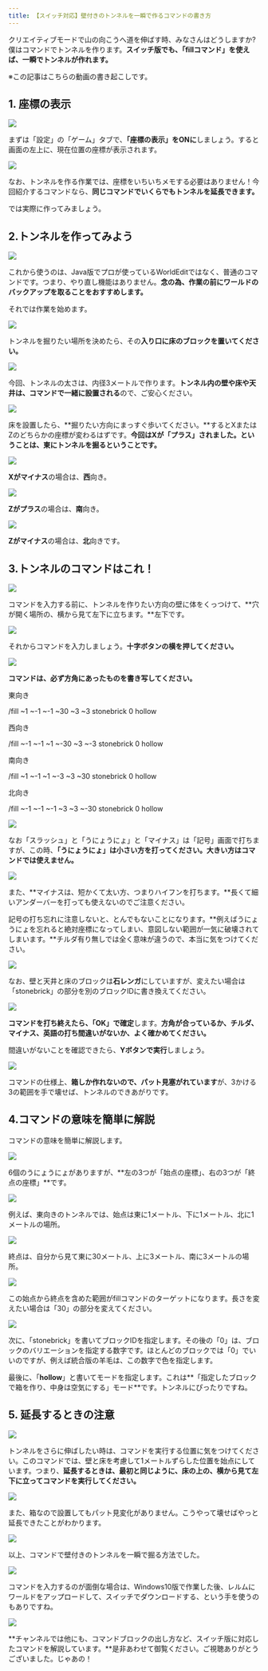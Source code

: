 ```yaml
---
title: 【スイッチ対応】壁付きのトンネルを一瞬で作るコマンドの書き方
---
```


クリエイティブモードで山の向こうへ道を伸ばす時、みなさんはどうしますか?僕はコマンドでトンネルを作ります。**スイッチ版でも、「fillコマンド」を使えば、一瞬でトンネルが作れます。**

※この記事はこちらの動画の書き起こしです。

## 1\. 座標の表示

![](https://cdn-ak.f.st-hatena.com/images/fotolife/s/sasigume/20210208/20210208090353.png)

まずは「設定」の「ゲーム」タブで、**「座標の表示」をONに**しましょう。すると画面の左上に、現在位置の座標が表示されます。

![](https://cdn-ak.f.st-hatena.com/images/fotolife/s/sasigume/20210208/20210208122247.png)

なお、トンネルを作る作業では、座標をいちいちメモする必要はありません！今回紹介するコマンドなら、**同じコマンドでいくらでもトンネルを延長できます。**

では実際に作ってみましょう。

## 2.トンネルを作ってみよう

![](https://cdn-ak.f.st-hatena.com/images/fotolife/s/sasigume/20210208/20210208090943.png)

これから使うのは、Java版でプロが使っているWorldEditではなく、普通のコマンドです。つまり、やり直し機能はありません。**念の為、作業の前にワールドのバックアップを取ることをおすすめします。**

それでは作業を始めます。

![](https://cdn-ak.f.st-hatena.com/images/fotolife/s/sasigume/20210208/20210208103632.png)

トンネルを掘りたい場所を決めたら、その**入り口に床のブロックを置いてください。**

![](https://cdn-ak.f.st-hatena.com/images/fotolife/s/sasigume/20210208/20210208103726.png)

今回、トンネルの太さは、内径3メートルで作ります。**トンネル内の壁や床や天井は、コマンドで一緒に設置される**ので、ご安心ください。

![](https://cdn-ak.f.st-hatena.com/images/fotolife/s/sasigume/20210208/20210208103406.png)

床を設置したら、**掘りたい方向にまっすぐ歩いてください。**するとXまたはZのどちらかの座標が変わるはずです。**今回はXが「プラス」されました。ということは、東にトンネルを掘るということです。**

![](https://cdn-ak.f.st-hatena.com/images/fotolife/s/sasigume/20210208/20210208104714.png)

**Xがマイナス**の場合は、**西**向き。

![](https://cdn-ak.f.st-hatena.com/images/fotolife/s/sasigume/20210208/20210208090847.png)

**Zがプラス**の場合は、**南**向き。

![](https://cdn-ak.f.st-hatena.com/images/fotolife/s/sasigume/20210208/20210208103946.png)

**Zがマイナス**の場合は、**北**向きです。

## 3.トンネルのコマンドはこれ！

![](https://cdn-ak.f.st-hatena.com/images/fotolife/s/sasigume/20210208/20210208103257.png)

コマンドを入力する前に、トンネルを作りたい方向の壁に体をくっつけて、**穴が開く場所の、横から見て左下に立ちます。**左下です。

![](https://cdn-ak.f.st-hatena.com/images/fotolife/s/sasigume/20210208/20210208101053.png)

それからコマンドを入力しましょう。**十字ボタンの横を押してください。**

![](https://cdn-ak.f.st-hatena.com/images/fotolife/s/sasigume/20210208/20210208090425.png)

**コマンドは、必ず方角にあったものを書き写してください。**

東向き

/fill ~1 ~-1 ~-1 ~30 ~3 ~3 stonebrick 0 hollow

西向き

/fill ~-1 ~-1 ~1 ~-30 ~3 ~-3 stonebrick 0 hollow

南向き

/fill ~1 ~-1 ~1 ~-3 ~3 ~30 stonebrick 0 hollow

北向き

/fill ~-1 ~-1 ~-1 ~3 ~3 ~-30 stonebrick 0 hollow

![](https://cdn-ak.f.st-hatena.com/images/fotolife/s/sasigume/20210208/20210208102641.png)

なお「スラッシュ」と「うにょうにょ」と「マイナス」は「記号」画面で打ちますが、この時、**「うにょうにょ」は小さい方を打ってください。大きい方はコマンドでは使えません。**

![](https://cdn-ak.f.st-hatena.com/images/fotolife/s/sasigume/20210208/20210208121902.png)

また、**マイナスは、短かくて太い方、つまりハイフンを打ちます。**長くて細いアンダーバーを打っても使えないのでご注意ください。

記号の打ち忘れに注意しないと、とんでもないことになります。**例えばうにょうにょを忘れると絶対座標になってしまい、意図しない範囲が一気に破壊されてしまいます。**チルダ有り無しでは全く意味が違うので、本当に気をつけてください。

![](https://cdn-ak.f.st-hatena.com/images/fotolife/s/sasigume/20210208/20210208123333.png)

なお、壁と天井と床のブロックは**石レンガ**にしていますが、変えたい場合は「stonebrick」の部分を別のブロックIDに書き換えてください。

![](https://cdn-ak.f.st-hatena.com/images/fotolife/s/sasigume/20210208/20210208103433.png)

**コマンドを打ち終えたら、「OK」で確定**します。**方角が合っているか、チルダ、マイナス、英語の打ち間違いがないか、よく確かめてください。**

間違いがないことを確認できたら、**Yボタンで実行**しましょう。

![](https://cdn-ak.f.st-hatena.com/images/fotolife/s/sasigume/20210208/20210208123627.png)

コマンドの仕様上、**箱しか作れないので、パット見塞がれています**が、3かける3の範囲を手で壊せば、トンネルのできあがりです。

## 4.コマンドの意味を簡単に解説

コマンドの意味を簡単に解説します。

![](https://cdn-ak.f.st-hatena.com/images/fotolife/s/sasigume/20210208/20210208123303.png)

6個のうにょうにょがありますが、**左の3つが「始点の座標」、右の3つが「終点の座標」**です。

![](https://cdn-ak.f.st-hatena.com/images/fotolife/s/sasigume/20210208/20210208091224.png)

例えば、東向きのトンネルでは、始点は東に1メートル、下に1メートル、北に1メートルの場所。

![](https://cdn-ak.f.st-hatena.com/images/fotolife/s/sasigume/20210208/20210208104747.png)

終点は、自分から見て東に30メートル、上に3メートル、南に3メートルの場所。

![](https://cdn-ak.f.st-hatena.com/images/fotolife/s/sasigume/20210208/20210208122921.png)

この始点から終点を含めた範囲がfillコマンドのターゲットになります。長さを変えたい場合は「30」の部分を変えてください。

![](https://cdn-ak.f.st-hatena.com/images/fotolife/s/sasigume/20210208/20210208101837.png)

次に、「stonebrick」を書いてブロックIDを指定します。その後の「0」は、ブロックのバリエーションを指定する数字です。ほとんどのブロックでは「0」でいいのですが、例えば統合版の羊毛は、この数字で色を指定します。

最後に、「**hollow**」と書いてモードを指定します。これは**「指定したブロックで箱を作り、中身は空気にする」モード**です。トンネルにぴったりですね。

## 5\. 延長するときの注意

![](https://cdn-ak.f.st-hatena.com/images/fotolife/s/sasigume/20210208/20210208124200.png)

トンネルをさらに伸ばしたい時は、コマンドを実行する位置に気をつけてください。このコマンドでは、壁と床を考慮して1メートルずらした位置を始点にしています。つまり、**延長するときは、最初と同じように、床の上の、横から見て左下に立ってコマンドを実行してください。**

![](https://cdn-ak.f.st-hatena.com/images/fotolife/s/sasigume/20210208/20210208110623.png)

また、箱なので設置してもパット見変化がありません。こうやって壊せばやっと延長できたことがわかります。

![](https://cdn-ak.f.st-hatena.com/images/fotolife/s/sasigume/20210208/20210208102456.png)

以上、コマンドで壁付きのトンネルを一瞬で掘る方法でした。

![](https://cdn-ak.f.st-hatena.com/images/fotolife/s/sasigume/20210208/20210208102137.png)

コマンドを入力するのが面倒な場合は、Windows10版で作業した後、レルムにワールドをアップロードして、スイッチでダウンロードする、という手を使うのもありですね。

![](https://cdn-ak.f.st-hatena.com/images/fotolife/s/sasigume/20210208/20210208102536.png)

**チャンネルでは他にも、コマンドブロックの出し方など、スイッチ版に対応したコマンドを解説しています。**是非あわせて御覧ください。ご視聴ありがとうございました。じゃあの！
